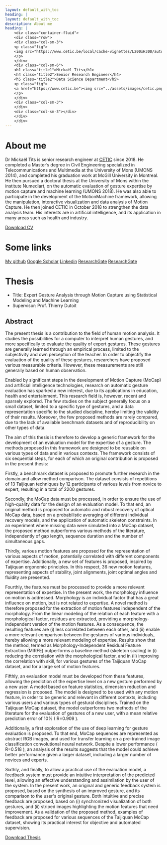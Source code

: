 ```yaml
---
layout: default_with_toc
heading: |
layout: default_with_toc
description: About me
heading: |
    <div class="container-fluid">
    <div class="row">
    <div class="col-sm-3">
    <p class="fig">
    <img src="https://www.cetic.be/local/cache-vignettes/L200xH300/auton129-cd908.jpg?1570543115" style="height:230px; width:auto;" />
    </p>
    </div>
    <div class="col-sm-6">
    <h1 class="title1">Mickaël Tits</h1>
    <h4 class="title2">Senior Research Engineer</h4>
    <h5 class="title2">Data Science Department</h5>
    <p class="fig">
    <a href="https://www.cetic.be"><img src="../assets/images/cetic.png" style="width:200px;"></a>
    </p>
    </div>
    <div class="col-sm-3">
    </div>
    <div class="col-sm-3"></div>
    </div>
    </div>
---
```



# About me

Dr Mickaël Tits is senior research engineer at <a href="https://www.cetic.be">CETIC</a> since 2018.
He completed a Master’s degree in Civil Engineering specialized in Telecommunications and Multimedia at the University of Mons (UMONS 2014), and completed his graduation work at McGill University in Montreal. He then pursued a doctoral thesis at the University of Mons within the institute Numediart, on the automatic evaluation of gesture expertise by motion capture and machine learning (UMONS 2018). He was also able to participate in the development of the MotionMachine framework, allowing the manipulation, interactive visualization and data analysis of Motion Capture.
He then joined CETIC in October 2018 to strengthen the data analysis team. His interests are in artificial intelligence, and its application in many areas such as health and industry.


<a href="../assets/files/CV-Mickael-Tits-En-2019.pdf" class="btn btn-info" role="button">Download CV</a>

# Some links

<a href="https://github.com/titsitits" class="btn btn-info" role="button">My github</a>
<a href="https://scholar.google.be/citations?user=FUFY6bYAAAAJ&hl=fr" class="btn btn-info" role="button">Google Scholar</a>
<a href="https://be.linkedin.com/in/micka%C3%ABl-tits-28144269" class="btn btn-info" role="button">Linkedin</a>
<a href="https://www.researchgate.net/profile/Mickael_Tits" class="btn btn-info" role="button">ResearchGate</a>
<a href="https://www.researchgate.net/profile/Mickael_Tits" class="btn btn-info" role="button">ResearchGate</a>

# Thesis

* Title: Expert Gesture Analysis through Motion Capture using Statistical Modeling and Machine Learning
* Supervisor: Prof. Thierry Dutoit

## Abstract
The present thesis is a contribution to the field of human motion analysis. It studies the possibilities for a computer to interpret human gestures, and more specifically to evaluate the quality of expert gestures. These gestures are generally learned through an empirical process, limited to the subjectivity and own perception of the teacher. In order to objectify the evaluation of the quality of these gestures, researchers have proposed various measurable criteria. However, these measurements are still generally based on human observation. 

Enabled by significant steps in the development of Motion Capture (MoCap) and artificial intelligence technologies, research on automatic gesture evaluation has sparked a new interest, due to its applications in education, health and entertainment. This research field is, however, recent and sparsely explored. The few studies on the subject generally focus on a small dataset, limited to a specific type of gestures, and a data representation specific to the studied discipline, hereby limiting the validity of their results. Moreover, the few proposed methods are rarely compared, due to the lack of available benchmark datasets and of reproducibility on other types of data. 

The aim of this thesis is therefore to develop a generic framework for the development of an evaluation model for the expertise of a gesture. The methods proposed in this framework are designed to be reusable on various types of data and in various contexts. The framework consists of six sequential steps, for each of which an original contribution is proposed in the present thesis: 

Firstly, a benchmark dataset is proposed to promote further research in the domain and allow method comparison. The dataset consists of repetitions of 13 Taijiquan techniques by 12 participants of various levels from novice to expert, resulting in a total of 2200 gestures. 

Secondly, the MoCap data must be processed, in order to ensure the use of high-quality data for the design of an evaluation model. To that end, an original method is proposed for automatic and robust recovery of optical MoCap data, based on a probabilistic averaging of different individual recovery models, and the application of automatic skeleton constraints. In an experiment where missing data were simulated into a MoCap dataset, the proposed method outperforms various methods of the literature, independently of gap length, sequence duration and the number of simultaneous gaps. 

Thirdly, various motion features are proposed for the representation of various aspects of motion, potentially correlated with different components of expertise. Additionally, a new set of features is proposed, inspired by Taijiquan ergonomic principles. In this respect, 36 new motion features, representing aspects of stability, joint alignments, joint optimal angles and fluidity are presented. 

Fourthly, the features must be processed to provide a more relevant representation of expertise. In the present work, the morphology influence on motion is addressed. Morphology is an individual factor that has a great influence on motion, but is not related to expertise. A novel method is therefore proposed for the extraction of motion features independent of the morphology. From the linear modeling of the relation of each feature with a morphological factor, residues are extracted, providing a morphology-independent version of the motion features. As a consequence, the resulting features are (i) less correlated between each other, and (ii) enable a more relevant comparison between the gestures of various individuals, hereby allowing a more relevant modeling of expertise. Results show that the method, termed as Morphology-Independent Residual Feature Extraction (MIRFE) outperforms a baseline method (skeleton scaling) in (i) reducing the correlation with the morphological factor, and in (ii) improving the correlation with skill, for various gestures of the Taijiquan MoCap dataset, and for a large set of motion features. 

Fifthly, an evaluation model must be developed from these features, allowing the prediction of the expertise level on a new gesture performed by a new user. A model based on feature statistics, dimension reduction and regression is proposed. The model is designed to be used with any motion feature, in order to be generic and relevant in different contexts, including various users and various types of gestural disciplines. Trained on the Taijiquan MoCap dataset, the model outperforms two methods of the literature for the evaluation of gestures of a new user, with a mean relative prediction error of 10% ( R=0.909 ). 

Additionally, a first exploration of the use of deep learning for gesture evaluation is proposed. To that end, MoCap sequences are represented as abstract RGB images, and used for transfer learning on a pre-trained image classification convolutional neural network. Despite a lower performance ( R=0.518 ), an analysis of the results suggests that the model could achieve better performance given a larger dataset, including a larger number of novices and experts. 

Sixthly, and finally, to allow a practical use of the evaluation model, a feedback system must provide an intuitive interpretation of the predicted level, allowing an effective understanding and assimilation by the user of the system. In the present work, an original and generic feedback system is proposed, based on the synthesis of an improved gesture, and its comparison to the user's original gesture. Both intuitive and precise feedback are proposed, based on (i) synchronized visualization of both gestures, and (ii) striped images highlighting the motion features that need improvement. As a validation of the proposed method, examples of feedback are proposed for various sequences of the Taijiquan MoCap dataset, showing its practical interest for objective and automated supervision.

<a href="../assets/files/ThesisMickaelTits.pdf" class="btn btn-info" role="button">Download Thesis</a>

